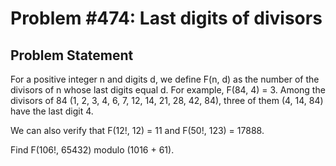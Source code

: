 # Problem #474: Last digits of divisors 

## Problem Statement 


For a positive integer n and digits d, we define F(n, d) as the number of the divisors of n whose last digits equal d.
For example, F(84, 4) = 3. Among the divisors of 84 (1, 2, 3, 4, 6, 7, 12, 14, 21, 28, 42, 84), three of them (4, 14, 84) have the last digit 4.


We can also verify that F(12!, 12) = 11 and F(50!, 123) = 17888.


Find F(106!, 65432) modulo (1016 + 61).


